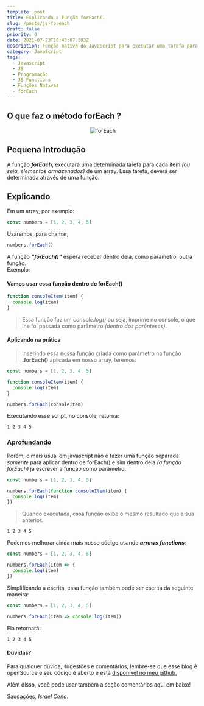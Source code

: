 ```yaml
---
template: post
title: Explicando a Função forEach()
slug: /posts/js-foreach
draft: false
priority: 0
date: 2021-07-23T10:43:07.303Z
description: Função nativa do JavaScript para executar uma tarefa para cada item do array.
category: JavaScript
tags:
  - Javascript
  - JS
  - Programação
  - JS Functions
  - Funções Nativas
  - forEach
---
```


## O que faz o método forEach ?

<center>

![forEach](/media/forEach.png)

</center>

## Pequena Introdução

A função **_forEach_**, executará uma determinada tarefa para cada item
_(ou seja, elementos armazenados)_ de um array. Essa tarefa, deverá ser determinada através de uma função.

## Explicando

Em um array, por exemplo:

```javascript
const numbers = [1, 2, 3, 4, 5]
```

Usaremos, para chamar,

```javascript
numbers.forEach()
```

A função **_"forEach()"_** espera receber dentro dela, como parâmetro, outra função.
<br/>Exemplo:

#### Vamos usar essa função dentro de forEach()

```javascript
function consoleItem(item) {
  console.log(item)
}
```

> Essa função faz um _console.log()_ ou seja, imprime no console, o que lhe foi passada como parâmetro _(dentro dos parênteses)_.

#### Aplicando na prática

> Inserindo essa nossa função criada como parâmetro na função **.forEach()** aplicada em nosso array, teremos:

```javascript
const numbers = [1, 2, 3, 4, 5]

function consoleItem(item) {
  console.log(item)
}

numbers.forEach(consoleItem)
```

Executando esse script, no console, retorna:

```
1 2 3 4 5
```

### Aprofundando

Porém, o mais usual em javascript não é fazer uma função separada _somente_ para aplicar dentro de forEach() e sim dentro dela _(a função forEach)_ ja escrever a função como parâmetro:

```javascript
const numbers = [1, 2, 3, 4, 5]

numbers.forEach(function consoleItem(item) {
  console.log(item)
})
```

> Quando executada, essa função exibe o mesmo resultado que a sua anterior.

```
1 2 3 4 5
```

Podemos melhorar ainda mais nosso código usando **_arrows functions_**:

```javascript
const numbers = [1, 2, 3, 4, 5]

numbers.forEach(item => {
  console.log(item)
})
```

Simplificando a escrita, essa função também pode ser escrita da seguinte maneira:

```javascript
const numbers = [1, 2, 3, 4, 5]

numbers.forEach(item => console.log(item))
```

Ela retornará:

```
1 2 3 4 5
```

#### Dúvidas?

Para qualquer dúvida, sugestões e comentários, lembre-se que esse blog é openSource e seu código é aberto e está [disponível no meu github.](https://github.com/israelcena/siteblog)

Além disso, você pode usar também a seção comentários aqui em baixo!

Saudações, _Israel Cena_.
